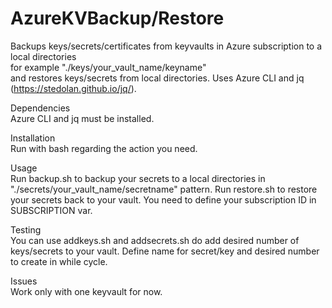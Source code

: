 # AzureKVBackup/Restore
Backups keys/secrets/certificates from keyvaults in Azure subscription to a local directories \
for example "./keys/your_vault_name/keyname" \
and restores keys/secrets from local directories.
Uses Azure CLI and jq (https://stedolan.github.io/jq/).

Dependencies \
Azure CLI and jq must be installed.

Installation \
Run with bash regarding the action you need.

Usage \
Run backup.sh to backup your secrets to a local directories in "./secrets/your_vault_name/secretname" pattern.
Run restore.sh to restore your secrets back to your vault.
You need to define your subscription ID in SUBSCRIPTION var.

Testing\
You can use addkeys.sh and addsecrets.sh do add desired number of keys/secrets to your vault.
Define name for secret/key and desired number to create in while cycle.

Issues\
Work only with one keyvault for now.
